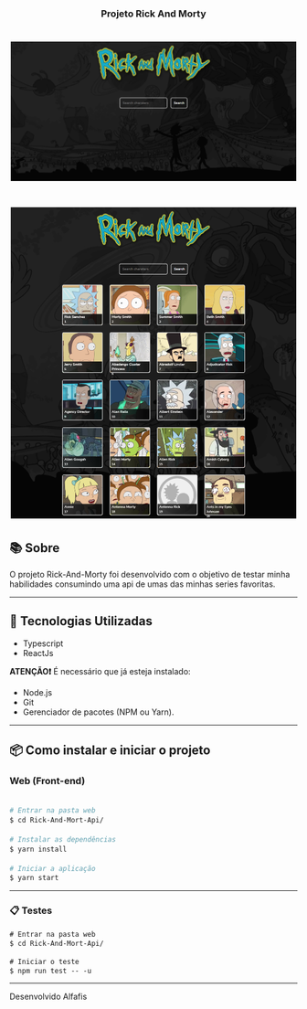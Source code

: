 <h3 align="center"> Projeto Rick And Morty </h3>

<h1 align="center">
    <img width= '500' src=".\src\.github\home.png">
</h1>

<h1 align="center">
    <img width= '500' src=".\src\.github\search.png">
</h1>

## 📚 Sobre

O projeto Rick-And-Morty foi desenvolvido com o objetivo de testar minha habilidades consumindo uma api de umas das minhas series favoritas.

---

## 🚀 Tecnologias Utilizadas

- Typescript
- ReactJs

**ATENÇÃO❗** É necessário que já esteja instalado:

- Node.js
- Git
- Gerenciador de pacotes (NPM ou Yarn).

---

## 📦 Como instalar e iniciar o projeto

### Web (Front-end)

```bash

# Entrar na pasta web
$ cd Rick-And-Mort-Api/

# Instalar as dependências
$ yarn install

# Iniciar a aplicação
$ yarn start

```

---

### 📋 Testes
```
# Entrar na pasta web
$ cd Rick-And-Mort-Api/

# Iniciar o teste
$ npm run test -- -u
```

---

Desenvolvido Alfafis
